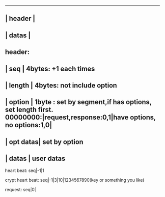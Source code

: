 ------------
|  header  |
------------
|  datas   |
------------

header:
------------
|   seq    | 4bytes: +1 each times
------------
|  length  | 4bytes: not include option
------------
|  option  | 1byte : set by segment,if has options, set length first. 00000000:|request,response:0,1|have options, no options:1,0|
------------
| opt datas| set by option
------------
|  datas   | user datas
------------


heart beat:
seq|-1|1

crypt heart beat:
seq|-1|3|10|1234567890(key or something you like)

request:
seq|0|



